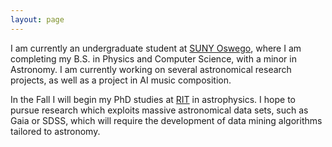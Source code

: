 ```yaml
---
layout: page
---
```


I am currently an undergraduate student at [SUNY Oswego](http://www.oswego.edu), where I am completing my B.S. in Physics and Computer Science, with a minor in Astronomy. I am currently working on several astronomical research projects, as well as a project in AI music composition.

In the Fall I will begin my PhD studies at [RIT](https://www.rit.edu/cos/astrophysics/) in astrophysics. I hope to pursue research which exploits massive astronomical data sets, such as Gaia or SDSS, which will require the development of data mining algorithms tailored to astronomy.
